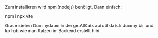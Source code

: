 Zum installieren wird npm (nodejs) benötigt. Dann einfach:

npm i
npx vite


Grade stehen Dummydaten in der getAllCats api util da ich dummy bin und kp hab wie man Katzen im Backend erstellt hihi